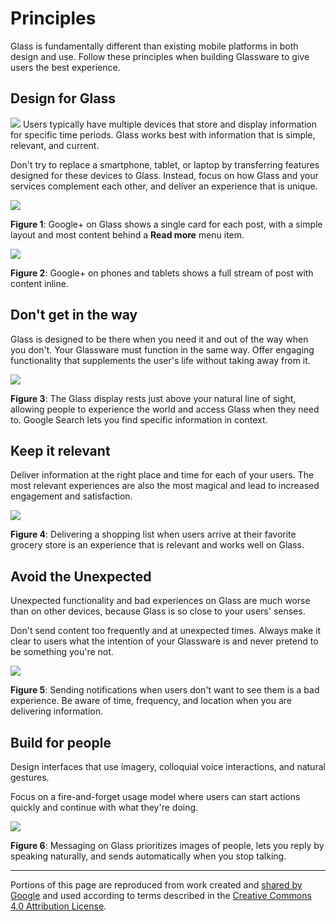 # Principles

Glass is fundamentally different than existing mobile platforms in both design and use. Follow these principles when building Glassware to give users the best experience.

## Design for Glass

![](now-machine.png)
Users typically have multiple devices that store and display information for specific time periods. Glass works best with information that is simple, relevant, and current.

Don't try to replace a smartphone, tablet, or laptop by transferring features designed for these devices to Glass. Instead, focus on how Glass and your services complement each other, and deliver an experience that is unique.

![](03_kid.png)

**Figure 1**: Google+ on Glass shows a single card for each post, with a simple layout and most content behind a **Read more** menu item.

![](gplus-tablet.png)

**Figure 2**: Google+ on phones and tablets shows a full stream of post with content inline.

## Don't get in the way

Glass is designed to be there when you need it and out of the way when you don't. Your Glassware must function in the same way. Offer engaging functionality that supplements the user's life without taking away from it.

![](dont-get-in-the-way.jpg)

**Figure 3**: The Glass display rests just above your natural line of sight, allowing people to experience the world and access Glass when they need to. Google Search lets you find specific information in context.

## Keep it relevant

Deliver information at the right place and time for each of your users. The most relevant experiences are also the most magical and lead to increased engagement and satisfaction.

![](keep-it-relevant.jpg)

**Figure 4**: Delivering a shopping list when users arrive at their favorite grocery store is an experience that is relevant and works well on Glass.

## Avoid the Unexpected
Unexpected functionality and bad experiences on Glass are much worse than on other devices, because Glass is so close to your users' senses.

Don't send content too frequently and at unexpected times. Always make it clear to users what the intention of your Glassware is and never pretend to be something you're not.

![](avoid-the-unexpected.png)

**Figure 5**: Sending notifications when users don't want to see them is a bad experience. Be aware of time, frequency, and location when you are delivering information.

## Build for people
Design interfaces that use imagery, colloquial voice interactions, and natural gestures.

Focus on a fire-and-forget usage model where users can start actions quickly and continue with what they're doing.

![](build-for-people.png)

**Figure 6**: Messaging on Glass prioritizes images of people, lets you reply by speaking naturally, and sends automatically when you stop talking.

---

Portions of this page are reproduced from work created and [shared by Google](https://developers.google.com/readme/policies) and used according to terms described in the [Creative Commons 4.0 Attribution License](https://creativecommons.org/licenses/by/4.0/).